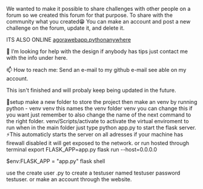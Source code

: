 We wanted to make it possible to share challenges with other people on a forum so we created this forum for that purpose.
To share with the community what you created😁
You can make an account and post a new challenge on the forum, update it, and delete it.

ITS ALSO ONLINE [agorawebapp.pythonanywhere](https://agorawebapp.pythonanywhere.com/)

🤔 I’m looking for help with the design if anybody has tips just contact me with the info under here.

📫 How to reach me: Send an e-mail to my github e-mail see able on my account. 

This isn't finished and will probaly keep being updated in the future.

📐setup 
make a new folder to store the project 
then make an venv by running 
python - venv venv
this names the venv folder venv you can change this if you want just remember to also change the name of the next command to the right folder.
venv/Scripts/activate to activate the virtual enviroment
to run
when in the main folder just type python app.py to start the flask server.
⚡This automaticly starts the server on all adresses if your machine has firewall disabled it will get exposed to the network.
or run hosted through terminal 
export FLASK_APP=app.py
flask run --host=0.0.0.0

$env:FLASK_APP = "app.py"
flask shell


use the create user .py to create a testuser named testuser password testuser.
or make an account through the website.
